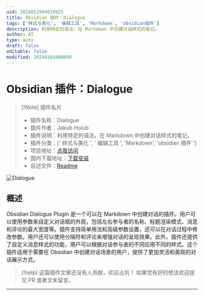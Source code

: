 ```yaml
---
uid: 2024052909010925
title: Obsidian 插件：Dialogue
tags: ['样式与美化', '编辑工具', 'Markdown', 'obsidian插件']
description: 利用特定的语法，在 Markdown 中创建对话样式的笔记。
author: AI
type: auto
draft: false
editable: false
modified: 20240101000000
---
```


# Obsidian 插件：Dialogue

> [!Note] 插件名片
> - 插件名称：Dialogue
> - 插件作者：Jakub Holub
> - 插件说明：利用特定的语法，在 Markdown 中创建对话样式的笔记。
> - 插件分类：[' 样式与美化 ', ' 编辑工具 ', 'Markdown', 'obsidian 插件 ']
> - 项目地址：[点我访问](https://github.com/holubj/obsidian-dialogue-plugin)
> - 国内下载地址：[下载安装](https://pkmer.cn/products/plugin/pluginMarket/?obsidian-dialogue-plugin)
> - 自述文件：[Readme](https://ghproxy.net/https://raw.githubusercontent.com/holubj/obsidian-dialogue-plugin/master/README.md)

![Dialogue](https://cdn.pkmer.cn/covers/obsidian-dialogue-plugin.PNG!pkmer)

## 概述

Obsidian Dialogue Plugin 是一个可以在 Markdown 中创建对话的插件。用户可以使用参数来自定义对话框的外观，包括左右参与者的名称、标题渲染模式、消息和评论的最大宽度等。插件支持简单用法和高级参数设置，还可以在对话过程中修改参数。用户还可以使用分隔符和评论来增强对话的呈现效果。此外，插件还提供了自定义消息样式的功能，用户可以根据对话参与者的不同应用不同的样式。这个插件适用于需要在 Obsidian 中创建对话场景的用户，提供了更加灵活和美观的对话展示方式。

> [!help]
> 这篇插件文章还没有人贡献，欢迎占坑！
> 如果您有好的想法欢迎提交 PR 或者文末留言。

---



